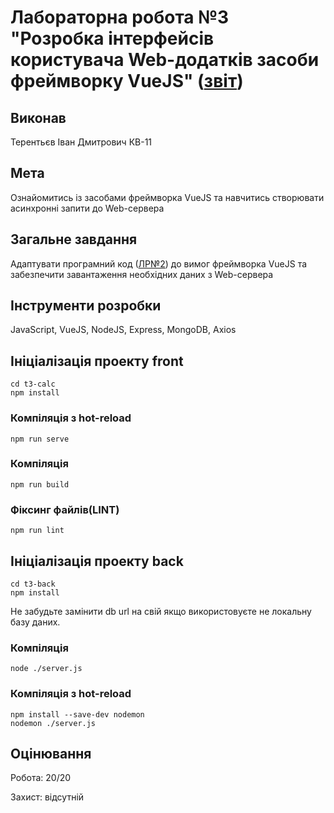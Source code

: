 # Лабораторна робота №3 "Розробка інтерфейсів користувача Web-додатків засоби фреймворку VueJS" ([звіт](https://docs.google.com/document/d/12AZ_Z90rAtoo4u3Ym9uw6h1NwtImU21f4BPsX7PfcDg/edit?usp=sharing))

## Виконав

Терентьєв Іван Дмитрович КВ-11

## Мета

Ознайомитись із засобами фреймворка VueJS та навчитись створювати асинхронні запити до Web-сервера

## Загальне завдання

Адаптувати програмний код ([ЛР№2](https://github.com/73794449/web-lab2)) до вимог фреймворка VueJS та забезпечити завантаження необхідних даних з Web-сервера

## Інструменти розробки

JavaScript, VueJS, NodeJS, Express, MongoDB, Axios

## Ініціалізація проекту front

```
cd t3-calc
npm install
```

### Компіляція з hot-reload

```
npm run serve
```

### Компіляція

```
npm run build
```

### Фіксинг файлів(LINT)

```
npm run lint
```

## Ініціалізація проекту back

```
cd t3-back
npm install
```

Не забудьте замінити db url на свій якщо використовуєте не локальну базу даних.

### Компіляція

```
node ./server.js
```

### Компіляція з hot-reload

```
npm install --save-dev nodemon
nodemon ./server.js
```

## Оцінювання 
Робота: 20/20

Захист: відсутній
